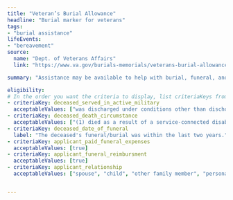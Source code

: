 ```yaml
---
title: "Veteran’s Burial Allowance"
headline: "Burial marker for veterans"
tags: 
- "burial assistance"
lifeEvents: 
- "bereavement"
source:
  name: "Dept. of Veterans Affairs"
  link: "https://www.va.gov/burials-memorials/veterans-burial-allowance/"

summary: "Assistance may be available to help with burial, funeral, and transportation costs of a deceased veteran."

eligibility:
# In the order you want the criteria to display, list criteriaKeys from the csv here, each followed by a comma-separated list of which values indicate eligibility for that criteria. Wrap individual values in quotes if they have inner commas.
- criteriaKey: deceased_served_in_active_military
  acceptableValues: ["was discharged under conditions other than dischonorable"]
- criteriaKey: deceased_death_circumstance
  acceptableValues: ["(1) died as a result of a service-connected disability", "(2) died while receiving or traveling to receive VA care", "(3) died while eligible, pending to receive or receiving VA compensation / pension"]
- criteriaKey: deceased_date_of_funeral
  label: "The deceased's funeral/burial was within the last two years."
- criteriaKey: applicant_paid_funeral_expenses
  acceptableValues: [true]
- criteriaKey: applicant_funeral_reimbursment
  acceptableValues: [true]
- criteriaKey: applicant_relationship
  acceptableValues: ["spouse", "child", "other family member", "personal or official representative"]


---
```


